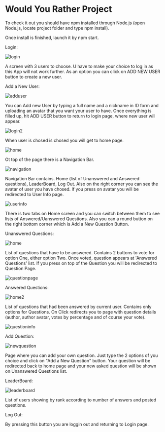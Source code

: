 # Would You Rather Project

To check it out you should have npm installed through Node.js (open Node.js, locate project folder and type npm install).

Once install is finished, launch it by npm start.

Login:

![login](https://user-images.githubusercontent.com/38211413/44715679-0c812380-aac1-11e8-90ba-41c79aac9b3e.jpg)

A screen with 3 users to choose. U have to make your choice to log in as this App will not work further.
As an option you can click on ADD NEW USER button to create a new user.

Add a New User: 

![adduser](https://user-images.githubusercontent.com/38211413/44715772-3f2b1c00-aac1-11e8-8033-e05bca5f8709.jpg)

You can Add new User by typing a full name and a nickname in ID form and uploading an avatar that you want your user to have.
Once everything is filled up, hit ADD USER button to return to login page, where new user will appear.

![login2](https://user-images.githubusercontent.com/38211413/44715726-2458a780-aac1-11e8-85c0-f83afe3e0309.jpg)

When user is chosed is chosed you will get to home page.

![home](https://user-images.githubusercontent.com/38211413/44715785-48b48400-aac1-11e8-8f81-6b85a54460dd.jpg)

Ot top of the page there is a Navigation Bar.

![navigation](https://user-images.githubusercontent.com/38211413/44715801-51a55580-aac1-11e8-9421-263baec7d9fd.jpg)

Navigation Bar contains. Home (list of Unanswered and Answered questions), LeaderBoard, Log Out.
Also on the right corner you can see the avatar of user you have chosed. If you press on avatar you will be redirected to User Info page.

![userinfo](https://user-images.githubusercontent.com/38211413/44715908-a648d080-aac1-11e8-8736-d73130b4aa70.jpg)

There is two tabs on Home screen and you can switch between them to see lists of Answered/Uanswered Questions.
Also you can a round button on the right bottom corner which is Add a New Question Button.

Unanswered Questions:

![home](https://user-images.githubusercontent.com/38211413/44715944-ba8ccd80-aac1-11e8-8b72-6ce71387a140.jpg)

List of questions that have to be answered. Contains 2 buttons to vote for option One, either option Two. Once voted,
question appears at 'Answered Questions' list. If you press on top of the Question you will be redirected to Question Page.

![questionpage](https://user-images.githubusercontent.com/38211413/44716031-f4f66a80-aac1-11e8-9753-43d4f0c99732.jpg)

Answered Questions:

![home2](https://user-images.githubusercontent.com/38211413/44715955-c4163580-aac1-11e8-9780-ad195bfa058c.jpg)

List of questions that had been answered by current user. Contains only options for Questions. On Click redirects you to page with question details (author, author avatar, votes by percentage and of course your vote).

![questioninfo](https://user-images.githubusercontent.com/38211413/44716045-fb84e200-aac1-11e8-8d21-55584bf9bd68.jpg)

Add Question:

![newquestion](https://user-images.githubusercontent.com/38211413/44716063-03448680-aac2-11e8-8b03-d78a425f1680.jpg)

Page where you can add your own question. Just type the 2 options of you choice and click on "Add a New Question" button. Your question will be redirected back to home page and your new asked question will be shown on Unanswered Questions list.

LeaderBoard:

![leaderboard](https://user-images.githubusercontent.com/38211413/44716077-0ccdee80-aac2-11e8-90e3-4f8bf2c58b1c.jpg)

List of users showing by rank according to number of answers and posted questions.

Log Out:

By pressing this button you are loggin out and returning to Login page.

